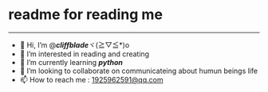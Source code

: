 # readme for reading me
---
- 👋 Hi, I’m @***cliffblade***ヾ(≧▽≦*)o
- 👀 I’m interested in reading and creating
- 🌱 I’m currently learning ***python***
- 💞️ I’m looking to collaborate on communicateing about humun beings life  
- 📫 How to reach me : 1925962591@qq.com

<!---
cliffblade/cliffblade is a ✨ special ✨ repository because its `README.md` (this file) appears on your GitHub profile.
You can click the Preview link to take a look at your changes.
--->
